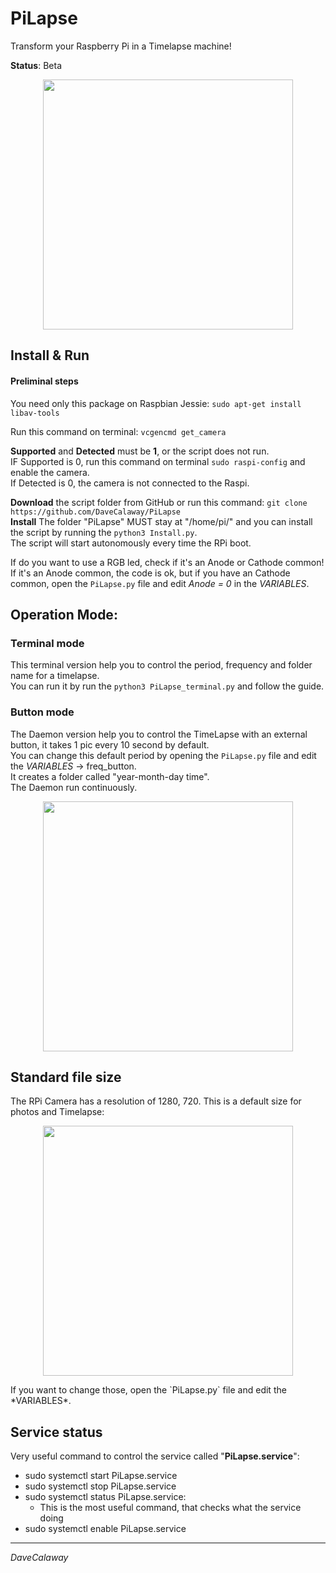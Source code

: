 # PiLapse
Transform your Raspberry Pi in a Timelapse machine!  

**Status**: Beta  

<p align="center">
<img src="https://raw.githubusercontent.com/DaveCalaway/PiLapse/master/image/beta.jpg" width="400">
</p>

## Install & Run
#### Preliminal steps
You need only this package on Raspbian Jessie: `sudo apt-get install libav-tools`  

Run this command on terminal: `vcgencmd get_camera`  


**Supported** and **Detected** must be **1**, or the script does not run.   
IF Supported is 0, run this command on terminal `sudo raspi-config` and enable the camera.   
If Detected is 0, the camera is not connected to the Raspi.   

**Download** the script folder from GitHub or run this command: `git clone https://github.com/DaveCalaway/PiLapse`   
**Install** The folder "PiLapse" MUST stay at "/home/pi/" and you can install the script by running the `python3 Install.py`.  
The script will start autonomously every time the RPi boot.  

If do you want to use a RGB led, check if it's an Anode or Cathode common!  
If it's an Anode common, the code is ok, but if you have an Cathode common, open the `PiLapse.py` file and edit *Anode = 0* in the *VARIABLES*.  

## Operation Mode:
### Terminal mode
This terminal version help you to control the period, frequency and folder name for a timelapse.  
You can run it by run the `python3 PiLapse_terminal.py` and follow the guide.   


### Button mode
The Daemon version help you to control the TimeLapse with an external button, it takes 1 pic every 10 second by default.   
You can change this default period by opening the `PiLapse.py` file and edit the *VARIABLES* -> freq_button.  
It creates a folder called "year-month-day time".  
The Daemon run continuously.  
<p align="center">
<img src="https://raw.githubusercontent.com/DaveCalaway/PiLapse/master/image/schematic_bb.png" width="400">
</p>

## Standard file size
The RPi Camera has a resolution of 1280, 720. This is a default size for photos and Timelapse:  
<p align="center">
<img src="https://github.com/DaveCalaway/PiLapse/blob/master/image/output_dimension.png" width="400">  
</p>
If you want to change those, open the `PiLapse.py` file and edit the *VARIABLES*.  

## Service status
Very useful command to control the service called "**PiLapse.service**":
* sudo systemctl start PiLapse.service
* sudo systemctl stop PiLapse.service
* sudo systemctl status PiLapse.service:  
  * This is the most useful command, that checks what the service doing
* sudo systemctl enable PiLapse.service


----------
*DaveCalaway*
